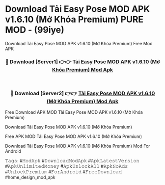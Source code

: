 # Download Tải Easy Pose MOD APK v1.6.10 (Mở Khóa Premium) PURE MOD - (99iye)
Download Tải Easy Pose MOD APK v1.6.10 (Mở Khóa Premium) Free Mod APK

<div align="center">
<h3>🔴 Download [Server1] 👉👉 <a href="https://apk-comot.site?title=Tải_Easy_Pose_MOD_APK_v1.6.10_(Mở_Khóa_Premium)">Tải Easy Pose MOD APK v1.6.10 (Mở Khóa Premium) Mod Apk</a></h3><br>

<h3>🔴 Download [Server2] 👉👉 <a href="https://apk-comot.site?title=Tải_Easy_Pose_MOD_APK_v1.6.10_(Mở_Khóa_Premium)">Tải Easy Pose MOD APK v1.6.10 (Mở Khóa Premium) Mod Apk</a></h3>
</div>


Free Download APK MOD Tải Easy Pose MOD APK v1.6.10 (Mở Khóa Premium)

Download Tải Easy Pose MOD APK v1.6.10 (Mở Khóa Premium) 

Free APK MOD Tải Easy Pose MOD APK v1.6.10 (Mở Khóa Premium) 

Download Tải Easy Pose MOD APK v1.6.10 (Mở Khóa Premium) Mod For Android

𝚃𝚊𝚐𝚜: #𝙼𝚘𝚍𝙰𝚙𝚔 #𝙳𝚘𝚠𝚗𝚕𝚘𝚊𝚍𝙼𝚘𝚍𝙰𝚙𝚔 #𝙰𝚙𝚔𝙻𝚊𝚝𝚎𝚜𝚝𝚅𝚎𝚛𝚜𝚒𝚘𝚗 #𝙰𝚙𝚔𝚄𝚗𝚕𝚒𝚖𝚒𝚝𝚎𝚍𝙼𝚘𝚗𝚎𝚢 #𝙰𝚙𝚔𝚄𝚗𝚕𝚘𝚌𝚔𝙰𝚕𝚕 #𝙰𝚙𝚔𝙽𝚘𝙰𝚍𝚜 #𝚄𝚗𝚕𝚘𝚌𝚔𝙿𝚛𝚎𝚖𝚒𝚞𝚖 #𝙵𝚘𝚛𝙰𝚗𝚍𝚛𝚘𝚒𝚍 #𝙵𝚛𝚎𝚎𝙳𝚘𝚠𝚗𝚕𝚘𝚊𝚍 #home_design_mod_apk